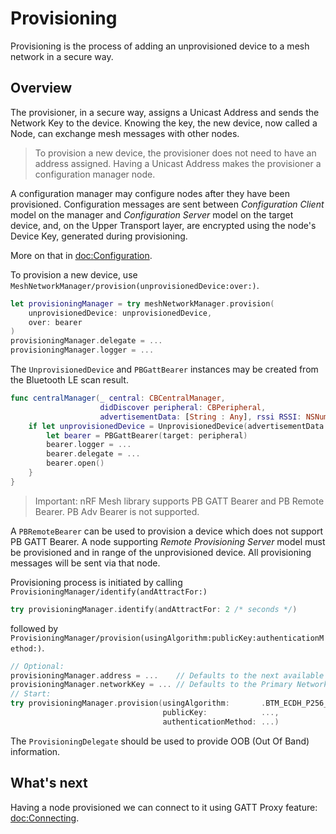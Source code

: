 # Provisioning

Provisioning is the process of adding an unprovisioned device to a mesh network in a secure way. 

## Overview

The provisioner, in a secure way, assigns a Unicast Address and sends the Network Key to the device.
Knowing the key, the new device, now called a Node, can exchange mesh messages with other nodes.

> To provision a new device, the provisioner does not need to have an address assigned. Having a
  Unicast Address makes the provisioner a configuration manager node.

A configuration manager may configure nodes after they have been provisioned. 
Configuration messages are sent between *Configuration Client* model on the manager 
and *Configuration Server* model on the target device, and, on the Upper Transport layer, are encrypted 
using the node's Device Key, generated during provisioning.

More on that in <doc:Configuration>.

To provision a new device, use ``MeshNetworkManager/provision(unprovisionedDevice:over:)``.
```swift
let provisioningManager = try meshNetworkManager.provision(
    unprovisionedDevice: unprovisionedDevice, 
    over: bearer
)
provisioningManager.delegate = ...
provisioningManager.logger = ...
```

The ``UnprovisionedDevice`` and ``PBGattBearer`` instances may be created from the 
Bluetooth LE scan result. 
```swift
func centralManager(_ central: CBCentralManager, 
                    didDiscover peripheral: CBPeripheral,
                    advertisementData: [String : Any], rssi RSSI: NSNumber) {
    if let unprovisionedDevice = UnprovisionedDevice(advertisementData: advertisementData) {
        let bearer = PBGattBearer(target: peripheral)
        bearer.logger = ...
        bearer.delegate = ...
        bearer.open()
    }
}
```

> Important: nRF Mesh library supports PB GATT Bearer and PB Remote Bearer. 
  PB Adv Bearer is not supported. 

A ``PBRemoteBearer`` can be used to provision a device which does not support PB GATT Bearer.
A node supporting *Remote Provisioning Server* model must be provisioned and in range of the
unprovisioned device. All provisioning messages will be sent via that node.

Provisioning process is initiated by calling ``ProvisioningManager/identify(andAttractFor:)``
```swift
try provisioningManager.identify(andAttractFor: 2 /* seconds */)
```
followed by ``ProvisioningManager/provision(usingAlgorithm:publicKey:authenticationMethod:)``.
```swift
// Optional:
provisioningManager.address = ...    // Defaults to the next available address.
provisioningManager.networkKey = ... // Defaults to the Primary Network Key.
// Start:
try provisioningManager.provision(usingAlgorithm:       .BTM_ECDH_P256_HMAC_SHA256_AES_CCM,
                                  publicKey:            ...,
                                  authenticationMethod: ...)
```
The ``ProvisioningDelegate`` should be used to provide OOB (Out Of Band) information.

## What's next

Having a node provisioned we can connect to it using GATT Proxy feature: <doc:Connecting>.
